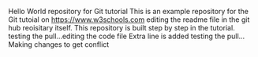 Hello World repository for Git tutorial
This is an example repository for the Git tutoial on https://www.w3schools.com
editing the readme file in the git hub reoisitary itself.
This repository is built step by step in the tutorial.
testing the pull...editing the code file
Extra line is added
testing the pull... Making changes to get conflict

